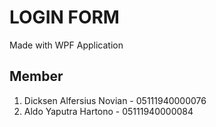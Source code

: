 # LOGIN FORM
Made with WPF Application

## Member
1. Dicksen Alfersius Novian - 05111940000076
2. Aldo Yaputra Hartono - 05111940000084